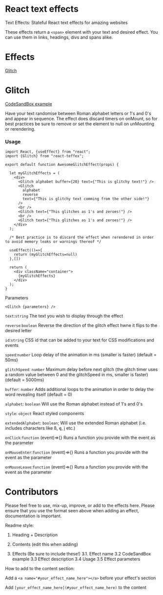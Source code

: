 # React text effects

Text Effects: Stateful React text effects for amazing websites

These effects return a `<span>` element with your text and desired effect. You can use them in links, headings, divs and spans alike.

# Effects

[Glitch](#glitch)

<a name="glitch"></a>

# Glitch

[CodeSandBox example](https://codesandbox.io/s/react-teffex-example-c759r?file=/src/App.js)

Have your text randomise between Roman alphabet letters or 1's and 0's and appear in sequence. The effect does discard timers on onMount, so for best practices be sure to remove or set the element to null on unMounting or rerendering.
### Usage


````
import React, {useEffect} from "react";
import {Glitch} from "react-teffex";

export default function AwesomeGlitchEffect(props) {

  let myGlitchEffects = (
    <div>
      <Glitch alphabet buffer={20} text={"This is glitchy text!"} />
      <Glitch
        alphabet
        reverse
        text={"This is glitchy text comming from the other side!"}
      />
      <br />
      <Glitch text={"This glitches as 1's and zeroes!"} />
      <br />
      <Glitch text={"This glitches as 1's and zeroes!"} />
    </div>
  );

  /* Best practice is to discard the effect when rerendered in order to avoid memory leaks or warnings thereof */

  useEffect(()=>{
    return (myGlitchEffects=null)
  },[])

  return (
    <div className="container">
      {myGlitchEffects}
    </div>
  );
}
````

Parameters

`<Glitch {parameters} />`

`text`:`string` The text you wish to display through the effect

`reverse`:`boolean` Reverse the direction of the glitch effect hwne it flips to the desired letter

`id`:`string` CSS id that can be added to your text for CSS modifications and events

`speed`:`number` Loop delay of the animation in ms (smaller is faster) (default = 50ms)

`glitchSpeed`: `number` Maximum delay before next glitch (the glitch timer uses a random value between 0 and the glitchSpeed in ms, smaller is faster) (default = 5000ms)

`buffer`: `number` Adds additional loops to the animation in order to delay the word revealing itself (default = 0)
  
`alphabet`: `boolean` Will use the Roman alphabet instead of 1's and 0's

`style`: `object` React styled components

`extendedAlphabet`: `boolean`; Will use the extended Roman alphabet (i.e. includes characters like ß, ę, į etc.)

`onClick`:`function` (event)=>{} Runs a function you provide with the event as the parameter

`onMouseEnter`:`function` (event)=>{} Runs a function you provide with the event as the parameter

`onMouseLeave`:`function` (event)=>{} Runs a function you provide with the event as the parameter

# Contributors

Please feel free to use, mix-up, improve, or add to the effects here. Please ensure that you use the format seen above when adding an effect, documentation is important.

Readme style:

1) Heading + Description

2) Contents (edit this when adding)

3) Effects (Be sure to include these!)
   3.1. Effect name
   3.2 CodeSandBox example
   3.3 Effect description
   3.4 Usage
   3.5 Effect parameters

How to add to the content section:

Add a `<a name="#your_effect_name_here"></a>` before your effect's section

Add `[your_effect_name_here](#your_effect_name_here)` to the content
